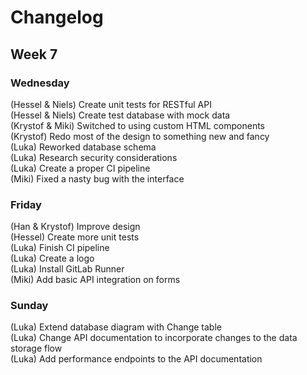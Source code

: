 # Changelog
## Week 7
### Wednesday
(Hessel & Niels) Create unit tests for RESTful API \
(Hessel & Niels) Create test database with mock data \
(Krystof & Miki) Switched to using custom HTML components \
(Krystof) Redo most of the design to something new and fancy \
(Luka) Reworked database schema \
(Luka) Research security considerations \
(Luka) Create a proper CI pipeline \
(Miki) Fixed a nasty bug with the interface

### Friday
(Han & Krystof) Improve design \
(Hessel) Create more unit tests \
(Luka) Finish CI pipeline \
(Luka) Create a logo \
(Luka) Install GitLab Runner \
(Miki) Add basic API integration on forms

### Sunday
(Luka) Extend database diagram with Change table \
(Luka) Change API documentation to incorporate changes to the data storage flow \
(Luka) Add performance endpoints to the API documentation
